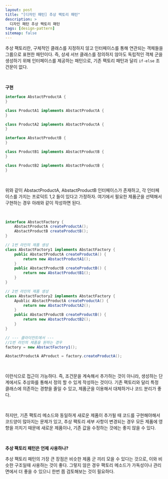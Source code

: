 ```yaml
---
layout: post
title: "[디자인 패턴] 추상 팩토리 패턴"
description: >
  디자인 패턴 추상 팩토리 패턴
tags: [design-pattern]
sitemap: false
---
```



추상 팩토리란, 구체적인 클래스를 지정하지 않고 인터페이스를 통해 연관되는 객체들을 그룹으로 표현한 패턴이다. 즉, 상세 서브 클래스를 정의하지 않아도 독립적인 객체 군을 생성하기 위해 인터페이스를 제공하는 패턴으로, 기존 팩토리 패턴과 달리 `if-else` 조건문이 없다.

<br>

**구현**

```java
interface AbstactProductA {
}

class ProductA1 implements AbstactProductA {
}

class ProductA2 implements AbstactProductA {
}

interface AbstactProductB {
}

class ProductB1 implements AbstactProductB {
}

class ProductB2 implements AbstactProductB {
}
```

<br>

위와 같이 AbstactProductA, AbstactProductB 인터페이스가 존재하고, 각 인터페이스를 가지는 프로덕트 1,2 들이 있다고 가정하자. 여기에서 필요한 제품군을 선택해서 구현하는 경우 아래와 같이 작성하면 된다.

<br>

```java
interface AbstactFactory {
	AbstactProductA createProductA();
	AbstactProductB createProductB();
}

// 1번 라인의 제품 생성
class AbstactFactory1 implements AbstactFactory {
	public AbstactProductA createProductA() {
		return new AbstactProductA1();
	}
	public AbstactProductB createProductB() {
		return new AbstactProductB1();
	}
}

// 2번 라인의 제품 생성
class AbstactFactory2 implements AbstactFactory {
	Apublic AbstactProductA createProductA() {
		return new AbstactProductA2();
	}
	public AbstactProductB createProductB() {
		return new AbstactProductB2();
	}
}

// --- 클라이언트에서 ---
//1번 라인의 제품을 원하는 경우
factory = new AbstactFactory1();

AbstactProductA AProduct = factory.createProductA();
```

<br>

이런식으로 접근이 가능하다. 즉, 조건문을 계속해서 추가하는 것이 아니라, 생성하는 단계에서도 추상화를 통해서 정의 할 수 있게 작성하는 것이다. 기존 팩토리와 달리 특정 클래스에 의존하는 경향을 줄일 수 있고, 제품군을 이용해서 대체하거나 코드 분리가 좋다.

<br>

하지만, 기존 팩토리 메소드와 동일하게 새로운 제품이 추가될 때 코드를 구현해야해서 코드양이 많아지는 문제가 있고, 추상 팩토리 세부 사항이 변경되는 경우 모든 제품에 영향을 끼치기 때문에 새로운 제품이나, 기존 값을 수정하는 것에는 좋지 않을 수 있다.

<br>

**추상 팩토리 패턴은 언제 사용하나?**

추상 팩토리 패턴의 가장 큰 장점은 비슷한 제품 군 끼리 모을 수 있다는 것으로, 이와 비슷한 구조일때 사용하는 것이 좋다. 그렇지 않은 경우 팩토리 메소드가 가독성이나 관리면에서 더 좋을 수 있으니 한번 쯤 검토해보는 것이 필요하다.


<br>
<br>
